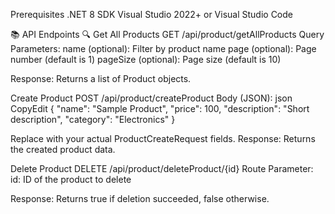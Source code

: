 Prerequisites
.NET 8 SDK
Visual Studio 2022+ or Visual Studio Code


📚 API Endpoints
🔍 Get All Products
GET /api/product/getAllProducts
Query Parameters:
name (optional): Filter by product name
page (optional): Page number (default is 1)
pageSize (optional): Page size (default is 10)

Response:
Returns a list of Product objects.

Create Product
POST /api/product/createProduct
Body (JSON):
json
CopyEdit
{
  "name": "Sample Product",
  "price": 100,
  "description": "Short description",
  "category": "Electronics"
}

Replace with your actual ProductCreateRequest fields.
Response:
Returns the created product data.

Delete Product
DELETE /api/product/deleteProduct/{id}
Route Parameter:
id: ID of the product to delete


Response:
Returns true if deletion succeeded, false otherwise.


 



